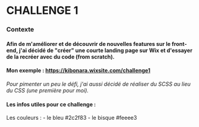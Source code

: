 # CHALLENGE 1

### Contexte
#### Afin de m'améliorer et de découvrir de nouvelles features sur le front-end, j'ai décidé de "créer" une courte landing page sur Wix et d'essayer de la recréer avec du code (from scratch).

#### Mon exemple : https://kibonara.wixsite.com/challenge1

*Pour pimenter un peu le défi, j'ai aussi décidé de réaliser du SCSS au lieu du CSS (une première pour moi).*

#### Les infos utiles pour ce challenge :
Les couleurs :
    - le bleu #2c2f83
    - le bisque #feeee3
    
